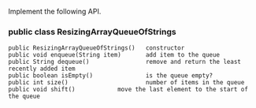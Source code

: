 
Implement the following API.

### public class ResizingArrayQueueOfStrings
	public ResizingArrayQueueOfStrings()   constructor
	public void enqueue(String item)       add item to the queue
	public String dequeue()                remove and return the least recently added item
	public boolean isEmpty()               is the queue empty?
	public int size()                      number of items in the queue
	public void shift()		       move the last element to the start of the queue